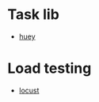 # Task lib

- [huey](https://github.com/coleifer/huey)

# Load testing

- [locust](http://locust.io/)
